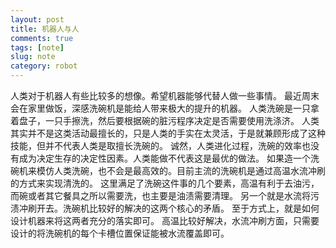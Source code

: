 ```yaml
---
layout: post
title: 机器人与人
comments: true
tags: [note]
slug: note
category: robot
---
```


人类对于机器人有些比较多的想像。希望机器能够代替人做一些事情。
最近周末会在家里做饭，深感洗碗机是能给人带来极大的提升的机器。
人类洗碗是一只拿着盘子，一只手擦洗，然后要根据碗的脏污程序决定是否需要使用洗涤济。
人类其实并不是这类活动最擅长的，只是人类的手实在太灵活，于是就兼顾形成了这种技能，但并不代表人类是取擅长洗碗的。
诚然，人类进化过程，洗碗的效率也没有成为决定生存的决定性因素。人类能做不代表这是最优的做法。
如果造一个洗碗机来模仿人类洗碗，也不会是最高效的。目前主流的洗碗机是通过高温水流冲刷的方式来实现清洗的。
这里满足了洗碗这件事的几个要素，高温有利于去油污，而碗或者其它餐具之所以需要洗，也主要是油渍需要清理。
另一个就是水流将污渍冲刷开去。洗碗机比较好的解决的这两个核心的矛盾。
至于方式上，就是如何设计机器来将这两者充分的落实即可。
高温比较好解决，水流冲刷方面，只需要设计的将洗碗机的每个卡槽位置保证能被水流覆盖即可。

